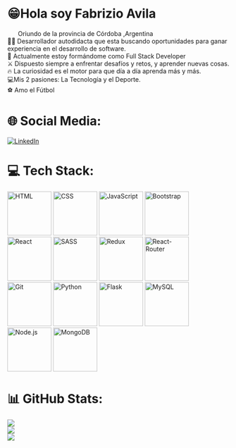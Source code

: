 # 😁Hola soy Fabrizio Avila
<img src="https://imgs.search.brave.com/cO1RST6qe4QbqrEcc1PQkr9XvJYgmj3dJdw-5b7jvMI/rs:fit:860:0:0/g:ce/aHR0cHM6Ly9tZWRp/YS5nZXR0eWltYWdl/cy5jb20vaWQvMTEy/OTg2MTExNi9lcy9m/b3RvL2FyZ2VudGlu/YS1mbGFnLmpwZz9z/PTYxMng2MTImdz0w/Jms9MjAmYz1zQWxZ/S3g3cjZLdVl2TERn/MDNiX1RjNURmNUlI/OXRuNFktU05Dc0lV/b2o0PQ" width="20px" height="15px"> Oriundo de la provincia de Córdoba ,Argentina<br>🙋‍♂️ Desarrollador autodidacta que esta buscando oportunidades para ganar experiencia en el desarrollo de software.<br>📕 Actualmente estoy formándome como Full Stack Developer<br>⚔️ Dispuesto siempre a enfrentar desafíos y retos, y aprender nuevas cosas. <br>🔥 La curiosidad es el motor para que  día a día aprenda más y más.<br>💻Mis 2 pasiones: La Tecnología y el Deporte.<br>⚽ Amo el Fútbol


# 🌐 Social Media:
[![LinkedIn](https://img.shields.io/badge/LinkedIn-%230077B5.svg?logo=linkedin&logoColor=white)](https://linkedin.com/in/fabri-avila) 

# 💻 Tech Stack:
<img width="100px" height="100px" src="https://github.com/Fabrizio112/Fabrizio112/assets/109549522/793c116b-65ee-4937-9a0a-f9d9955e0908" alt="HTML" >
<img width="100px" height="100px" src="https://github.com/Fabrizio112/Fabrizio112/assets/109549522/82dfd042-cda0-486f-874f-5f94d4543d97" alt="CSS">
<img width="100px" height="100px" src="https://github.com/Fabrizio112/Fabrizio112/assets/109549522/5f9e057f-770d-40d0-810a-e706c38ebe3d" alt="JavaScript" >
<img width="100px" height="100px" src="https://github.com/Fabrizio112/Fabrizio112/assets/109549522/2be48280-440b-47e3-b06e-ec6279d413fa" alt="Bootstrap">
<img width="100px" height="100px" src="https://github.com/Fabrizio112/Fabrizio112/assets/109549522/310858ea-0e48-4b28-ba4f-ae80659722c8" alt="React" >
<img width="100px" height="100px" src="https://github.com/Fabrizio112/Fabrizio112/assets/109549522/35855b6b-3b47-4bb1-bd8d-61c6b1d8082b" alt="SASS">
<img width="100px" height="100px" src="https://github.com/Fabrizio112/Fabrizio112/assets/109549522/7fda2b67-2924-47e6-b3b0-46a81cc60436" alt="Redux" >
<img width="100px" height="100px" src="https://github.com/Fabrizio112/Fabrizio112/assets/109549522/c1e292c1-f37b-42d2-af0e-ccf2e6c9f6e0" alt="React-Router" >
<img width="100px" height="100px" src="https://github.com/Fabrizio112/Fabrizio112/assets/109549522/141642bb-f09c-478a-91e3-a7ba7c061630" alt="Git" >
<img width="100px" height="100px" src="https://github.com/Fabrizio112/Fabrizio112/assets/109549522/75666e1d-970d-4e27-8f5c-38f89a6d5b10" alt="Python" >
<img width="100px" height="100px" src="https://github.com/Fabrizio112/Fabrizio112/assets/109549522/9ddeb0c0-11c6-4be4-826e-7921cf1dec76" alt="Flask">
<img width="100px" height="100px" src="https://github.com/Fabrizio112/Fabrizio112/assets/109549522/11c24238-f18d-46d8-9b83-1d99e706412a" alt="MySQL">
<img width="100px" height="100px" src="https://github.com/Fabrizio112/Fabrizio112/assets/109549522/2d37a931-546f-4c05-a2f7-39d55f872082" alt="Node.js">
<img width="100px" height="100px" src="https://github.com/Fabrizio112/Fabrizio112/assets/109549522/bd7b8dae-d557-4ea0-8a6a-d552ddd4205a" alt="MongoDB">








# 📊 GitHub Stats:
![](https://github-readme-stats.vercel.app/api?username=Fabrizio112&theme=dark&hide_border=false&include_all_commits=true&count_private=false)<br/>
![](https://github-readme-streak-stats.herokuapp.com/?user=Fabrizio112&theme=dark&hide_border=false)<br/>
![](https://github-readme-stats.vercel.app/api/top-langs/?username=Fabrizio112&theme=dark&hide_border=false&include_all_commits=true&count_private=false&layout=compact)



<!-- Proudly created with GPRM ( https://gprm.itsvg.in ) -->
